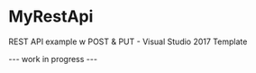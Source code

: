# MyRestApi
REST API example w POST &amp; PUT - Visual Studio 2017 Template

--- work in progress ---
